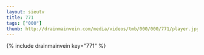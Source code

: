 ```yaml
--- 
layout: sieutv
title: 771
tags: ["000"]
thumb: http://drainmainvein.com/media/videos/tmb/000/000/771/player.jpg
---
```

{% include drainmainvein key="771" %} 
